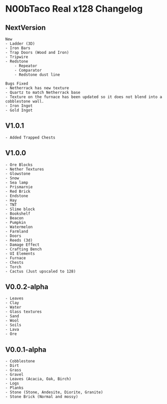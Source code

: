 N00bTaco Real x128 Changelog
======

NextVersion
------
    New
    - Ladder (3D)
	- Iron Bars
	- Trap Doors (Wood and Iron)
	- Tripwire
	- Redstone
		- Repeator
		- Comparator
		- Redstone dust line
    
    Bugs Fixed
    - Netherrack has new texture
    - Quartz to match Netherrack base
    - Texture on the furnace has been updated so it does not blend into a cobblestone wall.
	- Iron Ingot
	- Gold Ingot
	
V1.0.1
------
	- Added Trapped Chests

V1.0.0
------

	- Ore Blocks
	- Nether Textures
	- Glowstone
	- Snow
	- Sea lamp
	- Prismarnie
	- Red Brick
	- Endstone
	- Hay
	- TNT
	- Slime block
	- Bookshelf
	- Beacon
	- Pumpkin
	- Watermelon
	- Farmland
	- Doors
	- Reeds (3d)
	- Damage Effect
	- Crafting Bench
	- UI Elements
	- Furnace 
	- Chests
	- Torch
	- Cactus (Just upscaled to 128)
	

V0.0.2-alpha
------
	- Leaves
	- Clay
	- Water 
	- Glass textures
	- Sand
	- Wool
	- Soils
	- Lava
	- Ore
		
V0.0.1-alpha
------
	- Cobblestone
	- Dirt
	- Grass
	- Gravel
	- Leaves (Acacia, Oak, Birch)
	- Logs
	- Planks
	- Stone (Stone, Andesite, Diorite, Granite)
	- Stone Brick (Normal and mossy)
